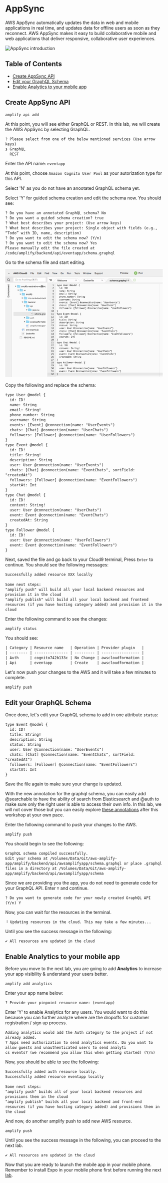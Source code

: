 # AppSync

AWS AppSync automatically updates the data in web and mobile applications in real time, and updates data for offline users as soon as they reconnect. AWS AppSync makes it easy to build collaborative mobile and web applications that deliver responsive, collaborative user experiences.

![AppSync introduction](https://d1.awsstatic.com/AppSync/product-page-diagram_AppSync@2x.d46d96d1e27169aa5005223299068da899280538.png)

## Table of Contents

- [Create AppSync API](#create-appsync-api)
- [Edit your GraphQL Schema](#edit-your-graphql-schema)
- [Enable Analytics to your mobile app](#enable-analytics-to-your-mobile-apps)

## Create AppSync API

```
amplify api add
```

At this point, you will see either GraphQL or REST. In this lab, we will create the AWS AppSync by selecting GraphQL.

```
? Please select from one of the below mentioned services (Use arrow keys)
❯ GraphQL
  REST
```

Enter the API name: `eventapp`

At this point, choose `Amazon Cognito User Pool` as your autorization type for this API.

Select 'N' as you do not have an anootated GraphQL schema yet.

Select 'Y' for guided schema creation and edit the schema now. You should see:

```
? Do you have an annotated GraphQL schema? No
? Do you want a guided schema creation? true
? What best describes your project: (Use arrow keys)
? What best describes your project: Single object with fields (e.g., “Todo” with ID, name, description)
? Do you want to edit the schema now? (Y/n)
? Do you want to edit the schema now? Yes
Please manually edit the file created at /code/amplify/backend/api/eventapp/schema.graphql
```

Go to the schema file and start editing.

![Cloud9 GraphQL Schema](images/cloud9-graphql-schema.png)

Copy the following and replace the schema:

```
type User @model {
  id: ID!
  name: String
  email: String!
  phone_number: String
  username: String
  events: [Event] @connection(name: "UserEvents")
  chats: [Chat] @connection(name: "UserChats")
  followers: [Follower] @connection(name: "UserFollowers")
}
type Event @model {
  id: ID!
  title: String!
  description: String
  user: User @connection(name: "UserEvents")
  chats: [Chat] @connection(name: "EventChats", sortField: "createdAt")
  followers: [Follower] @connection(name: "EventFollowers")
  startAt: Int
}
type Chat @model {
  id: ID!
  content: String!
  user: User @connection(name: "UserChats")
  event: Event @connection(name: "EventChats")
  createdAt: String
}
type Follower @model {
  id: ID!
  user: User @connection(name: "UserFollowers")
  event: Event @connection(name: "EventFollowers")
}
```

Next, saved the file and go back to your Cloud9 terminal, Press `Enter` to continue. You should see the following messages:

```
Successfully added resource XXX locally

Some next steps:
"amplify push" will build all your local backend resources and provision it in the cloud
"amplify publish" will build all your local backend and frontend resources (if you have hosting category added) and provision it in the cloud
```

Enter the following command to see the changes:

```
amplify status
```

You should see:

```
| Category | Resource name   | Operation | Provider plugin   |
| -------- | --------------- | --------- | ----------------- |
| Auth     | cognito742b133c | No Change | awscloudformation |
| Api      | eventapp        | Create    | awscloudformation |
```

Let's now push your changes to the AWS and it will take a few minutes to complete.

```
amplify push
```

## Edit your GraphQL Schema

Once done, let's edit your GraphQL schema to add in one attribute `status`:

```
type Event @model {
  id: ID!
  title: String!
  description: String
  status: String
  user: User @connection(name: "UserEvents")
  chats: [Chat] @connection(name: "EventChats", sortField: "createdAt")
  followers: [Follower] @connection(name: "EventFollowers")
  startAt: Int
}
```

Save the file again to make sure your change is updated.

With the new annotation for the graphql schema, you can easily add @searchable to have the ability of search from Elasticsearch and @auth to make sure only the right user is able to access their own info. In this lab, we will not cover those but you can easily explore [these annotations](https://aws-amplify.github.io/docs/js/api#using-graphql-transformers) after this workshop at your own pace.

Enter the following command to push your changes to the AWS.

```
amplify push
```

You should begin to see the following:

```
GraphQL schema compiled successfully.
Edit your schema at /Volumes/Data/Git/aws-amplify-app/amplify/backend/api/awsamplifyapp/schema.graphql or place .graphql files in a directory at /Volumes/Data/Git/aws-amplify-app/amplify/backend/api/awsamplifyapp/schema
```

Since we are providing you the app, you do not need to generate code for your GraphQL API. Enter `Y` and continue.

```
? Do you want to generate code for your newly created GraphQL API (Y/n) Y
```

Now, you can wait for the resources in the terminal.

```
⠸ Updating resources in the cloud. This may take a few minutes...
```

Until you see the success message in the following:

```
✔ All resources are updated in the cloud
```

## Enable Analytics to your mobile app

Before you move to the next lab, you are going to add **Analytics** to increase your app visibility & understand your users better.

```
amplify add analytics
```

Enter your app name below:

```
? Provide your pinpoint resource name: (eventapp)
```

Enter 'Y' to enable Analytics for any users. You would want to do this because you can further analyze where are the dropoffs for customer registration / sign up process.

```
Adding analytics would add the Auth category to the project if not already added.
? Apps need authorization to send analytics events. Do you want to allow guests and unauthenticated users to send analyti
cs events? (we recommend you allow this when getting started) (Y/n)
```

Now, you should be able to see the following:

```
Successfully added auth resource locally.
Successfully added resource eventapp locally

Some next steps:
"amplify push" builds all of your local backend resources and provisions them in the cloud
"amplify publish" builds all your local backend and front-end resources (if you have hosting category added) and provisions them in the cloud
```

And now, do another amplify push to add new AWS resource.

```
amplify push
```

Until you see the success message in the following, you can proceed to the next lab.

```
✔ All resources are updated in the cloud
```

Now that you are ready to launch the mobile app in your mobile phone. Remember to install Expo in your mobile phone first before running the next [lab](../app/README.md).
